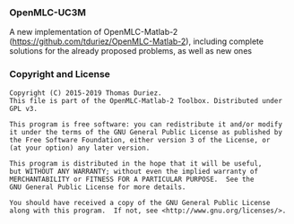 ### OpenMLC-UC3M

A new implementation of OpenMLC-Matlab-2 (https://github.com/tduriez/OpenMLC-Matlab-2), including complete solutions for the already proposed problems, as well as new ones

### Copyright and License

    Copyright (C) 2015-2019 Thomas Duriez.
    This file is part of the OpenMLC-Matlab-2 Toolbox. Distributed under GPL v3.

    This program is free software: you can redistribute it and/or modify
    it under the terms of the GNU General Public License as published by
    the Free Software Foundation, either version 3 of the License, or
    (at your option) any later version.

    This program is distributed in the hope that it will be useful,
    but WITHOUT ANY WARRANTY; without even the implied warranty of
    MERCHANTABILITY or FITNESS FOR A PARTICULAR PURPOSE.  See the
    GNU General Public License for more details.

    You should have received a copy of the GNU General Public License
    along with this program.  If not, see <http://www.gnu.org/licenses/>.
